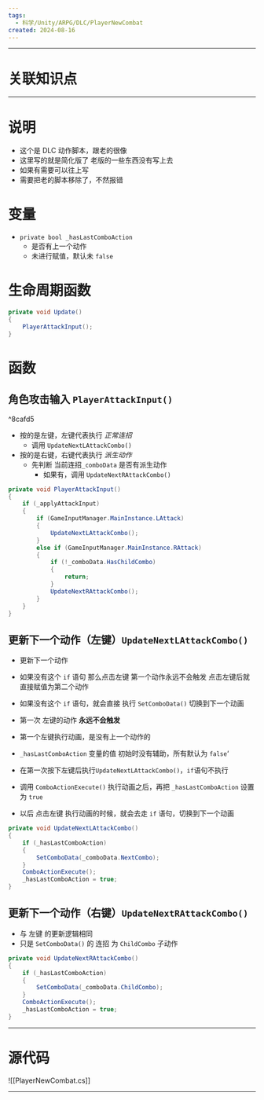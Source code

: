 ```yaml
---
tags:
  - 科学/Unity/ARPG/DLC/PlayerNewCombat
created: 2024-08-16
---
```


---
# 关联知识点



---
# 说明

- 这个是 DLC 动作脚本，跟老的很像
- 这里写的就是简化版了 老版的一些东西没有写上去
- 如果有需要可以往上写
- 需要把老的脚本移除了，不然报错
# 变量

- `private bool _hasLastComboAction`
	- 是否有上一个动作
	- 未进行赋值，默认未 `false`
# 生命周期函数

```C#
private void Update()
{
	PlayerAttackInput();
}
```
# 函数
## 角色攻击输入 `PlayerAttackInput()`

^8cafd5

- 按的是左键，左键代表执行 *正常连招*
	- 调用 `UpdateNextLAttackCombo()`
- 按的是右键，右键代表执行 *派生动作*
	- 先判断 当前连招`_comboData` 是否有派生动作
		- 如果有，调用 `UpdateNextRAttackCombo()`

```C#
private void PlayerAttackInput()
{
	if (_applyAttackInput)
	{
		if (GameInputManager.MainInstance.LAttack)
		{
			UpdateNextLAttackCombo();
		}
		else if (GameInputManager.MainInstance.RAttack)
		{
			if (!_comboData.HasChildCombo)
			{
				return;
			}
			UpdateNextRAttackCombo();
		}
	}
}
```
## 更新下一个动作（左键）`UpdateNextLAttackCombo()`

- 更新下一个动作
- 如果没有这个 `if` 语句 那么点击左键 第一个动作永远不会触发 点击左键后就直接赋值为第二个动作


- 如果没有这个 `if` 语句，就会直接 执行 `SetComboData()` 切换到下一个动画
- 第一次 左键的动作 **永远不会触发** 

- 第一个左键执行动画，是没有上一个动作的
- `_hasLastComboAction` 变量的值 初始时没有辅助，所有默认为 `false`‘
- 在第一次按下左键后执行`UpdateNextLAttackCombo()`，`if`语句不执行
- 调用 `ComboActionExecute()` 执行动画之后，再把 `_hasLastComboAction` 设置为 `true`
- 以后 点击左键 执行动画的时候，就会去走 `if` 语句，切换到下一个动画

```C#
private void UpdateNextLAttackCombo()
{
	if (_hasLastComboAction)
	{
		SetComboData(_comboData.NextCombo);
	}
	ComboActionExecute();
	_hasLastComboAction = true;
}
```
## 更新下一个动作（右键）`UpdateNextRAttackCombo()`

- 与 左键 的更新逻辑相同
- 只是 `SetComboData()` 的 连招 为 `ChildCombo` 子动作

```C#
private void UpdateNextRAttackCombo()
{
	if (_hasLastComboAction)
	{
		SetComboData(_comboData.ChildCombo);
	}
	ComboActionExecute();
	_hasLastComboAction = true;
}
```

---
# 源代码

![[PlayerNewCombat.cs]]

---